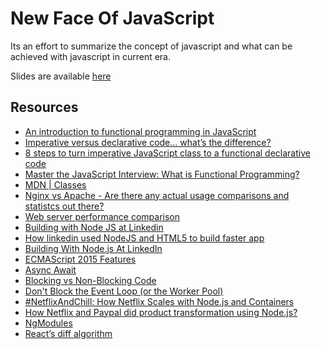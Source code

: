 # New Face Of JavaScript

Its an effort to summarize the concept of javascript and what can be achieved with javascript in current era.

Slides are available [here]()

## Resources
- [An introduction to functional programming in JavaScript](https://opensource.com/article/17/6/functional-javascript)
- [Imperative versus declarative code… what’s the difference?](https://medium.com/front-end-hacking/imperative-versus-declarative-code-whats-the-difference-adc7dd6c8380)
- [8 steps to turn imperative JavaScript class to a functional declarative code](https://medium.com/front-end-hacking/8-steps-to-turn-imperative-javascript-class-to-a-functional-declarative-code-862964faf46c)
- [Master the JavaScript Interview: What is Functional Programming?](https://medium.com/javascript-scene/master-the-javascript-interview-what-is-functional-programming-7f218c68b3a0)
- [MDN | Classes](https://developer.mozilla.org/en-US/docs/Web/JavaScript/Reference/Classes)
- [Nginx vs Apache - Are there any actual usage comparisons and statistcs out there?](https://drupal.stackexchange.com/questions/71610/nginx-vs-apache-are-there-any-actual-usage-comparisons-and-statistcs-out-there)
- [Web server performance comparison](https://help.dreamhost.com/hc/en-us/articles/215945987-Web-server-performance-comparison)
- [Building with Node JS at Linkedin](https://medium.com/building-with-x/building-with-node-js-at-linkedin-ae4ea6af12f2)
- [How linkedin used NodeJS and HTML5 to build faster app](https://venturebeat.com/2011/08/16/linkedin-node/)
- [Building With Node.js At LinkedIn](https://medium.com/building-with-x/building-with-node-js-at-linkedin-ae4ea6af12f2)
- [ECMAScript 2015 Features](http://es6-features.org/)
- [Async Await](https://javascript.info/async-await)
- [Blocking vs Non-Blocking Code](https://nodejs.org/en/docs/guides/blocking-vs-non-blocking/)
- [Don't Block the Event Loop (or the Worker Pool)](https://nodejs.org/en/docs/guides/dont-block-the-event-loop/)
- [#NetflixAndChill: How Netflix Scales with Node.js and Containers](https://medium.com/the-node-js-collection/netflixandchill-how-netflix-scales-with-node-js-and-containers-cf63c0b92e57)
- [How Netflix and Paypal did product transformation using Node.js?](https://medium.com/@Jessicawlm/node-js-v-8-0-57c8a6449762)
- [NgModules](http://ngmodules.org/)
- [React’s diff algorithm](https://calendar.perfplanet.com/2013/diff/)